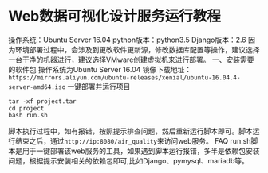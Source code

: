 ﻿# Web数据可视化设计服务运行教程 #
操作系统：Ubuntu Server 16.04
python版本：python3.5
Django版本：2.6
因为环境部署过程中，会涉及到更改软件更新源，修改数据库配置等操作，建议选择一台干净的机器进行，建议选择VMware创建虚拟机来进行部署。
一、安装需要的软件包
操作系统为Ubuntu Server 16.04
镜像下载地址：`https://mirrors.aliyun.com/ubuntu-releases/xenial/ubuntu-16.04.4-server-amd64.iso`
一键部署并运行项目
```
tar -xf project.tar
cd project
bash run.sh
```
脚本执行过程中，如有报错，按照提示排查问题，然后重新运行脚本即可。脚本运行结束之后，通过`http://ip:8080/air_quality`来访问web服务。
FAQ
run.sh脚本是用于一键部署该web服务的工具，如果遇到脚本运行报错，多半是依赖包安装问题，根据提示安装相关的依赖包即可,比如Django、pymysql、mariadb等。
